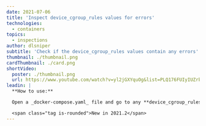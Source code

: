 ```yaml
---
date: 2021-07-06
title: 'Inspect device_cgroup_rules values for errors'
technologies:
  - containers
topics:
  - inspections
author: dlsniper
subtitle: 'Check if the device_cgroup_rules values contain any errors'
thumbnail: ./thumbnail.png
cardThumbnail: ./card.png
shortVideo:
  poster: ./thumbnail.png
  url: https://www.youtube.com/watch?v=yl2jGXYquOg&list=PLQ176FUIyIUZrbrlz4AY1V8VzBJKZyVlW&index=62
leadin: |
  **How to use:**

  Open a _docker-compose.yaml_ file and go to any **device_cgroup_rules** value to see if it contains any messages or not.

  <span class="tag is-rounded">New in 2021.2</span>
---
```


